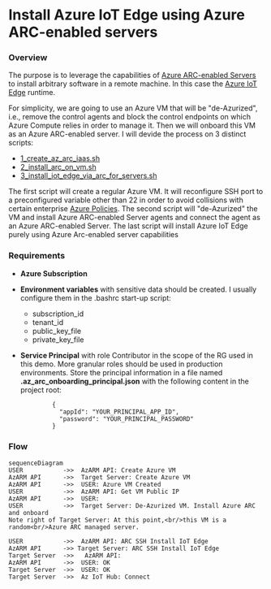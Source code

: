 # Install Azure IoT Edge using Azure ARC-enabled servers
### Overview ###
The purpose is to leverage the capabilities of [Azure ARC-enabled Servers](https://docs.microsoft.com/en-us/azure/azure-arc/servers/overview) to install arbitrary software in a remote machine. In this case the [Azure IoT Edge](https://docs.microsoft.com/en-us/azure/iot-edge/iot-edge-runtime?view=iotedge-1.4) runtime.

For simplicity, we are going to use an Azure VM that will be "de-Azurized", i.e., remove the control agents and block the control endpoints on which Azure Compute relies in order to manage it. Then we will onboard this VM  as an Azure ARC-enabled server. 
I will devide the process on 3 distinct scripts:

 - [1_create_az_arc_iaas.sh](https://github.com/SeryioGonzalez/install_iot_edge_with_arc_for_servers/blob/main/1_create_az_arc_iaas.sh "1_create_az_arc_iaas.sh")
 - [2_install_arc_on_vm.sh](https://github.com/SeryioGonzalez/install_iot_edge_with_arc_for_servers/blob/main/2_install_arc_on_vm.sh "2_install_arc_on_vm.sh")
 - [3_install_iot_edge_via_arc_for_servers.sh](https://github.com/SeryioGonzalez/install_iot_edge_with_arc_for_servers/blob/main/3_install_iot_edge_via_arc_for_servers.sh "3_install_iot_edge_via_arc_for_servers.sh")

The first script will create a regular Azure VM. It will reconfigure SSH port to a preconfigured variable other than 22 in order to avoid collisions with certain enterprise [Azure Policies](https://docs.microsoft.com/en-us/azure/governance/policy/overview).
The second script will "de-Azurized" the VM and install Azure ARC-enabled Server agents and connect the agent as an Azure ARC-enabled Server.
The last script will install Azure IoT Edge purely using Azure Arc-enabled server capabilities

### Requirements
- **Azure Subscription**
- **Environment variables** with sensitive data should be created. I usually configure them in the .bashrc start-up script:
	- subscription_id
	- tenant_id
	- public_key_file
	- private_key_file
		
- **Service Principal** with role Contributor in the scope of the RG used in this demo. More granular roles should be used in production environments. Store the principal information in a file named **.az_arc_onboarding_principal.json** with the following content in the project root:
```
			{
			  "appId": "YOUR_PRINCIPAL_APP_ID",
			  "password": "YOUR_PRINCIPAL_PASSWORD"
			}
```
### Flow
```mermaid
sequenceDiagram
USER           ->>  AzARM API: Create Azure VM
AzARM API      ->>  Target Server: Create Azure VM
AzARM API      ->>  USER: Azure VM Created
USER           ->>  AzARM API: Get VM Public IP
AzARM API      ->>  USER: 
USER           ->>  Target Server: De-Azurized VM. Install Azure ARC and onboard
Note right of Target Server: At this point,<br/>this VM is a random<br/>Azure ARC managed server.

USER           ->>  AzARM API: ARC SSH Install IoT Edge
AzARM API      ->> Target Server: ARC SSH Install IoT Edge
Target Server  ->>   AzARM API: 
AzARM API      ->>  USER: OK
Target Server  ->>  USER: OK
Target Server  ->>  Az IoT Hub: Connect
```
